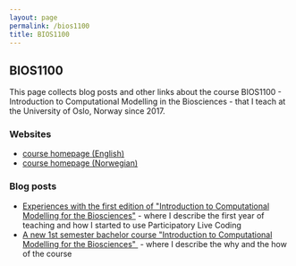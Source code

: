 ```yaml
---
layout: page
permalink: /bios1100
title: BIOS1100
---
```


## BIOS1100

This page collects blog posts and other links about the course
BIOS1100 - Introduction to Computational Modelling in the Biosciences -
that I teach at the University of Oslo, Norway since 2017.

### Websites

* [course homepage (English)](https://www.uio.no/studier/emner/matnat/ibv/BIOS1100/index-eng.html)
* [course homepage (Norwegian)](https://www.uio.no/studier/emner/matnat/ibv/BIOS1100/)

### Blog posts

* [Experiences with the first edition of "Introduction to Computational Modelling for the Biosciences"](blog/2017-12-17-experiences-with-the-first-edition-of-introduction-to-computational-modelling-for-the-biosciences) - where I describe the first year of teaching and how I started to use Participatory Live Coding
* [A new 1st semester bachelor course "Introduction to Computational Modelling for the Biosciences" ​](http://lexnederbragt.com/blog/2017-03-08-a-new-1st-semester-bachelor-course-introduction-to-computational-modelling-for-the-biosciences) - where I describe the why and the how of the course
